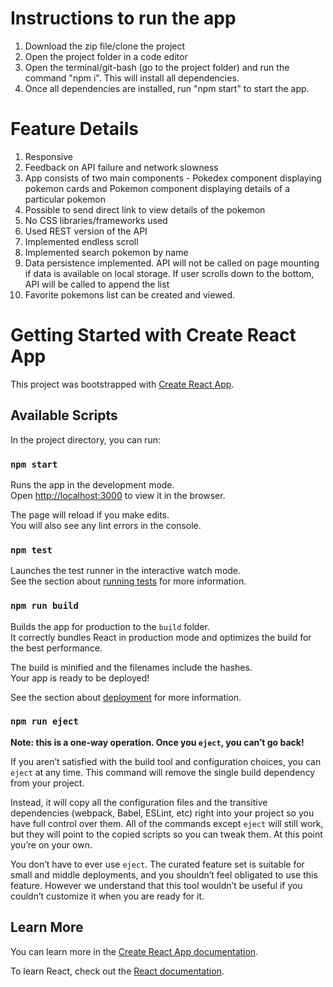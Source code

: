 # Instructions to run the app

1. Download the zip file/clone the project
2. Open the project folder in a code editor
3. Open the terminal/git-bash (go to the project folder) and run the command "npm i". This will install all dependencies.
4. Once all dependencies are installed, run "npm start" to start the app.

# Feature Details

1. Responsive
2. Feedback on API failure and network slowness
3. App consists of two main components - Pokedex component displaying pokemon cards and Pokemon component displaying details of a particular pokemon
4. Possible to send direct link to view details of the pokemon
5. No CSS libraries/frameworks used
6. Used REST version of the API
7. Implemented endless scroll
8. Implemented search pokemon by name
9. Data persistence implemented. API will not be called on page mounting if data is available on local storage. If user scrolls down to the bottom, API will be called to append the list
10. Favorite pokemons list can be created and viewed.

# Getting Started with Create React App

This project was bootstrapped with [Create React App](https://github.com/facebook/create-react-app).

## Available Scripts

In the project directory, you can run:

### `npm start`

Runs the app in the development mode.\
Open [http://localhost:3000](http://localhost:3000) to view it in the browser.

The page will reload if you make edits.\
You will also see any lint errors in the console.

### `npm test`

Launches the test runner in the interactive watch mode.\
See the section about [running tests](https://facebook.github.io/create-react-app/docs/running-tests) for more information.

### `npm run build`

Builds the app for production to the `build` folder.\
It correctly bundles React in production mode and optimizes the build for the best performance.

The build is minified and the filenames include the hashes.\
Your app is ready to be deployed!

See the section about [deployment](https://facebook.github.io/create-react-app/docs/deployment) for more information.

### `npm run eject`

**Note: this is a one-way operation. Once you `eject`, you can’t go back!**

If you aren’t satisfied with the build tool and configuration choices, you can `eject` at any time. This command will remove the single build dependency from your project.

Instead, it will copy all the configuration files and the transitive dependencies (webpack, Babel, ESLint, etc) right into your project so you have full control over them. All of the commands except `eject` will still work, but they will point to the copied scripts so you can tweak them. At this point you’re on your own.

You don’t have to ever use `eject`. The curated feature set is suitable for small and middle deployments, and you shouldn’t feel obligated to use this feature. However we understand that this tool wouldn’t be useful if you couldn’t customize it when you are ready for it.

## Learn More

You can learn more in the [Create React App documentation](https://facebook.github.io/create-react-app/docs/getting-started).

To learn React, check out the [React documentation](https://reactjs.org/).
